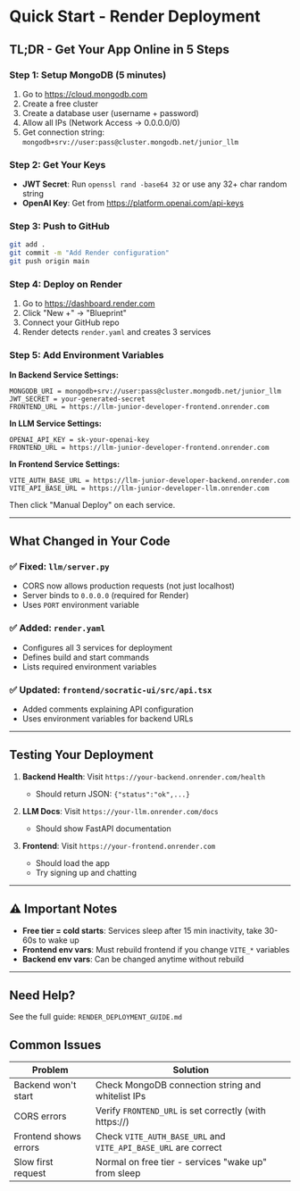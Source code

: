 # Quick Start - Render Deployment

## TL;DR - Get Your App Online in 5 Steps

### Step 1: Setup MongoDB (5 minutes)
1. Go to https://cloud.mongodb.com
2. Create a free cluster
3. Create a database user (username + password)
4. Allow all IPs (Network Access → 0.0.0.0/0)
5. Get connection string: `mongodb+srv://user:pass@cluster.mongodb.net/junior_llm`

### Step 2: Get Your Keys
- **JWT Secret**: Run `openssl rand -base64 32` or use any 32+ char random string
- **OpenAI Key**: Get from https://platform.openai.com/api-keys

### Step 3: Push to GitHub
```bash
git add .
git commit -m "Add Render configuration"
git push origin main
```

### Step 4: Deploy on Render
1. Go to https://dashboard.render.com
2. Click "New +" → "Blueprint"
3. Connect your GitHub repo
4. Render detects `render.yaml` and creates 3 services

### Step 5: Add Environment Variables

**In Backend Service Settings:**
```
MONGODB_URI = mongodb+srv://user:pass@cluster.mongodb.net/junior_llm
JWT_SECRET = your-generated-secret
FRONTEND_URL = https://llm-junior-developer-frontend.onrender.com
```

**In LLM Service Settings:**
```
OPENAI_API_KEY = sk-your-openai-key
FRONTEND_URL = https://llm-junior-developer-frontend.onrender.com
```

**In Frontend Service Settings:**
```
VITE_AUTH_BASE_URL = https://llm-junior-developer-backend.onrender.com
VITE_API_BASE_URL = https://llm-junior-developer-llm.onrender.com
```

Then click "Manual Deploy" on each service.

---

## What Changed in Your Code

### ✅ Fixed: `llm/server.py`
- CORS now allows production requests (not just localhost)
- Server binds to `0.0.0.0` (required for Render)
- Uses `PORT` environment variable

### ✅ Added: `render.yaml`
- Configures all 3 services for deployment
- Defines build and start commands
- Lists required environment variables

### ✅ Updated: `frontend/socratic-ui/src/api.tsx`
- Added comments explaining API configuration
- Uses environment variables for backend URLs

---

## Testing Your Deployment

1. **Backend Health**: Visit `https://your-backend.onrender.com/health`
   - Should return JSON: `{"status":"ok",...}`

2. **LLM Docs**: Visit `https://your-llm.onrender.com/docs`
   - Should show FastAPI documentation

3. **Frontend**: Visit `https://your-frontend.onrender.com`
   - Should load the app
   - Try signing up and chatting

---

## ⚠️ Important Notes

- **Free tier = cold starts**: Services sleep after 15 min inactivity, take 30-60s to wake up
- **Frontend env vars**: Must rebuild frontend if you change `VITE_*` variables
- **Backend env vars**: Can be changed anytime without rebuild

---

## Need Help?

See the full guide: `RENDER_DEPLOYMENT_GUIDE.md`

## Common Issues

| Problem | Solution |
|---------|----------|
| Backend won't start | Check MongoDB connection string and whitelist IPs |
| CORS errors | Verify `FRONTEND_URL` is set correctly (with https://) |
| Frontend shows errors | Check `VITE_AUTH_BASE_URL` and `VITE_API_BASE_URL` are correct |
| Slow first request | Normal on free tier - services "wake up" from sleep |

